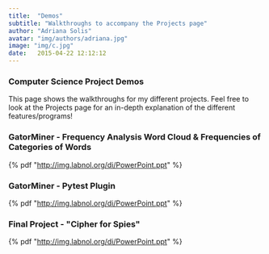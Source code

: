 ```yaml
---
title:  "Demos"
subtitle: "Walkthroughs to accompany the Projects page"
author: "Adriana Solis"
avatar: "img/authors/adriana.jpg"
image: "img/c.jpg"
date:   2015-04-22 12:12:12
---
```


### Computer Science Project Demos

This page shows the walkthroughs for my different projects. Feel free to look at the Projects page for an in-depth explanation of the different features/programs!

### GatorMiner - Frequency Analysis Word Cloud & Frequencies of Categories of Words

{% pdf "http://img.labnol.org/di/PowerPoint.ppt" %}

### GatorMiner - Pytest Plugin

{% pdf "http://img.labnol.org/di/PowerPoint.ppt" %}

### Final Project - "Cipher for Spies"

{% pdf "http://img.labnol.org/di/PowerPoint.ppt" %}
